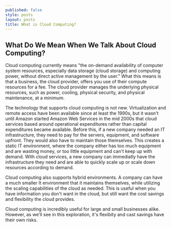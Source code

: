 ```yaml
---
published: false
style: posts
layout: posts
title: What is Cloud Computing?
---
```

## What Do We Mean When We Talk About Cloud Computing?

Cloud computing currently means "the on-demand availability of computer system resources, especially data storage (cloud storage) and computing power, without direct active management by the user." What this means is that a business, the cloud provider, offers you use of their compute resources for a fee. The cloud provider manages the underlying physical resources, such as power, cooling, physical security, and physical maintenance, at a minimum. 

The technology that supports cloud computing is not new. Virtualization and remote access have been available since at least the 1990s, but it wasn't until Amazon started Amazon Web Services in the mid 2000s that cloud services based around operational expenditures rather than capital expenditures became available. Before this, if a new company needed an IT infrastructure, they need to pay for the servers, equipment, and software upfront. They would also have to maintain those themselves. This creates a static IT environment, where the company either has too much equipment and are wasting money, or too little equipment and can't keep up with demand. With cloud services, a new company can immediatly have the infrastructure they need and are able to quickly scale up or scale down resources according to demand.

Cloud computing also supports hybrid environments. A company can have a much smaller It environment that it maintains themselves, while utilizing the scaling capabilities of the cloud as needed. This is useful when you have information you don't want in the cloud, but still want the cost savings and flexibility the cloud provides. 

Cloud computing is incredibly useful for large and small businesses alike. However, as we'll see in this exploration, it's flexibity and cast savings have their own risks.